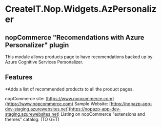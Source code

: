 # CreateIT.Nop.Widgets.AzPersonalizer

## nopCommerce "Recomendations with Azure Personalizer" plugin

This module allows products page to have recomendations backed up by Azure Cognitive Services Personalizer.

## Features

*Adds a list of recommended products to all the product pages.

nopCommerce site: [https://www.nopcommerce.com](https://www.nopcommerce.com)
Sample Website: [https://nopazp-app-dev-staging.azurewebsites.net](https://nopazp-app-dev-staging.azurewebsites.net)
Listing on nopCommerce "extensions and themes" catalog: (TO GET)
